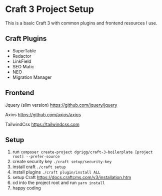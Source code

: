 # Craft 3 Project Setup

This is a basic Craft 3 with common plugins and frontend resources I use.

## Craft Plugins

- SuperTable
- Redactor
- LinkField
- SEO Matic
- NEO
- Migration Manager

## Frontend

Jquery (slim version)
https://github.com/jquery/jquery

Axios
https://github.com/axios/axios

TailwindCss
https://tailwindcss.com

## Setup

1. run `composer create-project dgrigg/craft-3-boilerplate [project root] --prefer-source`
2. create security key `./craft setup/security-key`
3. install craft `./craft setup`
3. install plugins `./craft plugin/install ALL`
4. setup Craft https://docs.craftcms.com/v3/installation.htm
5. cd into the project root and run `yarn install`
6. happy coding

